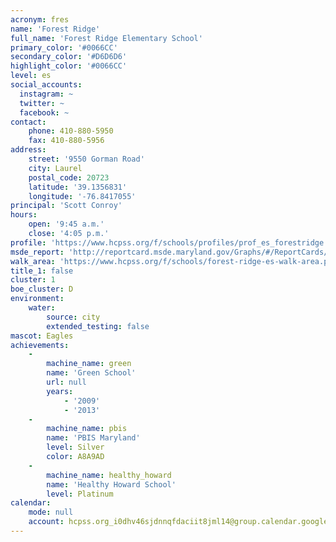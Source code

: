 ```yaml
---
acronym: fres
name: 'Forest Ridge'
full_name: 'Forest Ridge Elementary School'
primary_color: '#0066CC'
secondary_color: '#D6D6D6'
highlight_color: '#0066CC'
level: es
social_accounts:
  instagram: ~
  twitter: ~
  facebook: ~
contact:
    phone: 410-880-5950
    fax: 410-880-5956
address:
    street: '9550 Gorman Road'
    city: Laurel
    postal_code: 20723
    latitude: '39.1356831'
    longitude: '-76.8417055'
principal: 'Scott Conroy'
hours:
    open: '9:45 a.m.'
    close: '4:05 p.m.'
profile: 'https://www.hcpss.org/f/schools/profiles/prof_es_forestridge.pdf'
msde_report: 'http://reportcard.msde.maryland.gov/Graphs/#/ReportCards/ReportCardSchool/1//1/13/0622/'
walk_area: 'https://www.hcpss.org/f/schools/forest-ridge-es-walk-area.pdf'
title_1: false
cluster: 1
boe_cluster: D
environment:
    water:
        source: city
        extended_testing: false
mascot: Eagles
achievements:
    -
        machine_name: green
        name: 'Green School'
        url: null
        years:
            - '2009'
            - '2013'
    -
        machine_name: pbis
        name: 'PBIS Maryland'
        level: Silver
        color: A8A9AD
    -
        machine_name: healthy_howard
        name: 'Healthy Howard School'
        level: Platinum
calendar:
    mode: null
    account: hcpss.org_i0dhv46sjdnnqfdaciit8jml14@group.calendar.google.com
---
```

